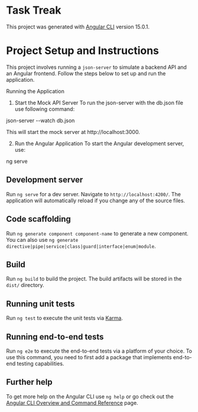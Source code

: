 # Task Treak

This project was generated with [Angular CLI](https://github.com/angular/angular-cli) version 15.0.1.

# Project Setup and Instructions

This project involves running a `json-server` to simulate a backend API and an Angular frontend. Follow the steps below to set up and run the application.

Running the Application
1. Start the Mock API Server
To run the json-server with the db.json file use following command:

json-server --watch db.json

This will start the mock server at http://localhost:3000.

2. Run the Angular Application
To start the Angular development server, use:

ng serve

## Development server

Run `ng serve` for a dev server. Navigate to `http://localhost:4200/`. The application will automatically reload if you change any of the source files.

## Code scaffolding

Run `ng generate component component-name` to generate a new component. You can also use `ng generate directive|pipe|service|class|guard|interface|enum|module`.

## Build

Run `ng build` to build the project. The build artifacts will be stored in the `dist/` directory.

## Running unit tests

Run `ng test` to execute the unit tests via [Karma](https://karma-runner.github.io).

## Running end-to-end tests

Run `ng e2e` to execute the end-to-end tests via a platform of your choice. To use this command, you need to first add a package that implements end-to-end testing capabilities.

## Further help

To get more help on the Angular CLI use `ng help` or go check out the [Angular CLI Overview and Command Reference](https://angular.io/cli) page.
